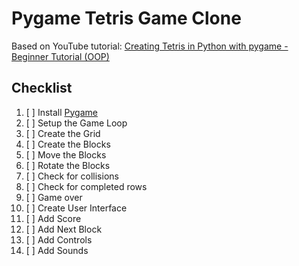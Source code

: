 # Pygame Tetris Game Clone

Based on YouTube tutorial: [Creating Tetris in Python with pygame - Beginner Tutorial (OOP)](https://www.youtube.com/watch?v=nF_crEtmpBo)

## Checklist
1. [ ] Install [Pygame](https://www.pygame.org/news)
2. [ ] Setup the Game Loop
3. [ ] Create the Grid
4. [ ] Create the Blocks
5. [ ] Move the Blocks
6. [ ] Rotate the Blocks
7. [ ] Check for collisions
8. [ ] Check for completed rows
9. [ ] Game over
10. [ ] Create User Interface
11. [ ] Add Score
12. [ ] Add Next Block
13. [ ] Add Controls
14. [ ] Add Sounds



